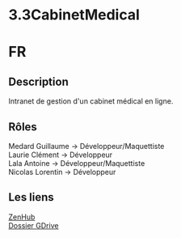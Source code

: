 # 3.3CabinetMedical
# FR
## Description
Intranet de gestion d'un cabinet médical en ligne.
## Rôles
Medard Guillaume -> Développeur/Maquettiste <br/>
Laurie Clément -> Développeur <br/>
Lala Antoine -> Développeur/Maquettiste <br/>
Nicolas Lorentin -> Développeur<br/>
## Les liens
[ZenHub](https://github.com/shindhha/Sae3.3CabinetMedical#workspaces/33cabinetmedical-63452241c8a36b4e277b0ea8/board)<br/>
[Dossier GDrive](https://drive.google.com/drive/u/2/folders/10c3WUI86Xtk_I2BRGtaFxq1rbr27RWVb)
